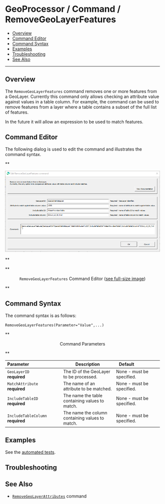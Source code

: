 # GeoProcessor / Command / RemoveGeoLayerFeatures #

* [Overview](#overview)
* [Command Editor](#command-editor)
* [Command Syntax](#command-syntax)
* [Examples](#examples)
* [Troubleshooting](#troubleshooting)
* [See Also](#see-also)

-------------------------

## Overview ##

The `RemoveGeoLayerFeatures` command removes one or more features from a GeoLayer.
Currently this command only allows checking an attribute value against values in a table column.
For example, the command can be used to remove features from a layer where
a table contains a subset of the full list of features.

In the future it will allow an expression to be used to match features.

## Command Editor ##

The following dialog is used to edit the command and illustrates the command syntax.

**<p style="text-align: center;">
![RemoveGeoLayerFeatures](RemoveGeoLayerFeatures.png)
</p>**

**<p style="text-align: center;">
`RemoveGeoLayerFeatures` Command Editor (<a href="../RemoveGeoLayerFeatures.png">see full-size image</a>)
</p>**

## Command Syntax ##

The command syntax is as follows:

```text
RemoveGeoLayerFeatures(Parameter="Value",...)
```
**<p style="text-align: center;">
Command Parameters
</p>**

| **Parameter**&nbsp;&nbsp;&nbsp;&nbsp;&nbsp;&nbsp;&nbsp;&nbsp;&nbsp;&nbsp;&nbsp;&nbsp;&nbsp;&nbsp;&nbsp;&nbsp;&nbsp;&nbsp;&nbsp;&nbsp;&nbsp;&nbsp;&nbsp;&nbsp;&nbsp;&nbsp; | **Description** | **Default**&nbsp;&nbsp;&nbsp;&nbsp;&nbsp;&nbsp;&nbsp;&nbsp;&nbsp;&nbsp;&nbsp;&nbsp;&nbsp;&nbsp;&nbsp;&nbsp;&nbsp;&nbsp; |
| --------------|-----------------|----------------- |
| `GeoLayerID` <br> **required** | The ID of the GeoLayer to be processed. | None - must be specified. |
| `MatchAttribute` <br> **required** | The name of an attribute to be matched. | None - must be specified. |
| `IncludeTableID` <br> **required** | The name the table containing values to match. | None - must be specified. |
| `IncludeTableColumn` <br> **required** | The name the column containing values to match. | None - must be specified. |

## Examples ##

See the [automated tests](https://github.com/OpenWaterFoundation/owf-app-geoprocessor-python-test/tree/master/test/commands/RemoveGeoLayerFeatures).

## Troubleshooting ##

## See Also ##

* [`RemoveGeoLayerAttributes`](../RemoveGeoLayerAttributes/RemoveGeoLayerAttributes.md) command
